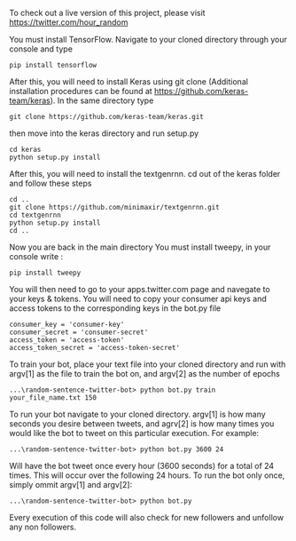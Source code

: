 To check out a live version of this project, please visit https://twitter.com/hour_random

You must install TensorFlow. Navigate to your cloned directory through your console and type 
```
pip install tensorflow
```
After this, you will need to install Keras using git clone (Additional installation procedures can be found at https://github.com/keras-team/keras). In the same directory type
```
git clone https://github.com/keras-team/keras.git
```
then move into the keras directory and run setup.py
```
cd keras
python setup.py install
```
After this, you will need to install the textgenrnn. cd out of the keras folder and follow these steps
```
cd ..
git clone https://github.com/minimaxir/textgenrnn.git
cd textgenrnn
python setup.py install
cd ..
```
Now you are back in the main directory
You must install tweepy,
in your console write :
```
pip install tweepy
```
You will then need to go to your apps.twitter.com page and navegate to your keys & tokens.
You will need to copy your consumer api keys and access tokens to the corresponding keys in the bot.py file

```
consumer_key = 'consumer-key'
consumer_secret = 'consumer-secret'
access_token = 'access-token'
access_token_secret = 'access-token-secret'
```
To train your bot, place your text file into your cloned directory and run with argv[1] as the file to train the bot on, and argv[2] as the number of epochs
```
...\random-sentence-twitter-bot> python bot.py train your_file_name.txt 150
```

To run your bot navigate to your cloned directory. argv[1] is how many seconds you desire between tweets, and agrv[2] is how many times you would like the bot to tweet on this particular execution. For example:
```
...\random-sentence-twitter-bot> python bot.py 3600 24
```
Will have the bot tweet once every hour (3600 seconds) for a total of 24 times. This will occur over the following 24 hours.
To run the bot only once, simply ommit argv[1] and argv[2]:
```
...\random-sentence-twitter-bot> python bot.py
```
Every execution of this code will also check for new followers and unfollow any non followers.
